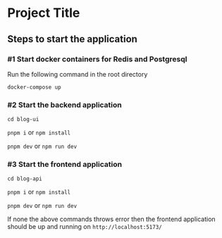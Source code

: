 # Project Title

## Steps to start the application

### #1 Start docker containers for Redis and Postgresql

Run the following command in the root directory

`docker-compose up`

### #2 Start the backend application

`cd blog-ui`

`pnpm i` or `npm install`

`pnpm dev` or `npm run dev`

### #3 Start the frontend application

`cd blog-api`

`pnpm i` or `npm install`

`pnpm dev` or `npm run dev`

If none the above commands throws error then the frontend application should be up and running on `http://localhost:5173/`
